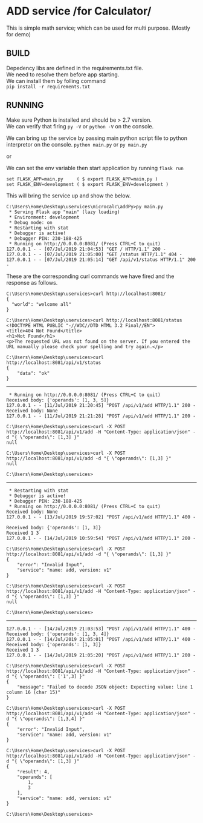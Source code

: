 # ADD service /for Calculator/ 
This is simple math service; which can be used for multi purpose. (Mostly for demo)


## BUILD
Depedency libs are defined in the requirements.txt file.  
We need to resolve them before app starting.  
We can install them by folling command  
`pip install -r requirements.txt`

## RUNNING
Make sure Python is installed and should be > 2.7 version.  
We can verify that firing `py -V` or `python -V` on the console.  

We can bring up the service by passing main python script file to python interpretor on the console.
`python main.py` or `py main.py`  

or  

We can set the env variable then start application by running `flask run`
```
set FLASK_APP=main.py     ( $ export FLASK_APP=main.py )
set FLASK_ENV=development ( $ export FLASK_ENV=development )
```

This will bring the service up and show the below.
```
C:\Users\Home\Desktop\uservices\microcalc\addPy>py main.py
 * Serving Flask app "main" (lazy loading)
 * Environment: development
 * Debug mode: on
 * Restarting with stat
 * Debugger is active!
 * Debugger PIN: 230-188-425
 * Running on http://0.0.0.0:8081/ (Press CTRL+C to quit)
127.0.0.1 - - [07/Jul/2019 21:04:53] "GET / HTTP/1.1" 200 -
127.0.0.1 - - [07/Jul/2019 21:05:00] "GET /status HTTP/1.1" 404 -
127.0.0.1 - - [07/Jul/2019 21:05:14] "GET /api/v1/status HTTP/1.1" 200 -

```

These are the corresponding curl commands we have fired and the response as follows.

```
C:\Users\Home\Desktop\uservices>curl http://localhost:8081/       
{
  "world": "welcome all"
}

C:\Users\Home\Desktop\uservices>curl http://localhost:8081/status
<!DOCTYPE HTML PUBLIC "-//W3C//DTD HTML 3.2 Final//EN">
<title>404 Not Found</title>
<h1>Not Found</h1>
<p>The requested URL was not found on the server. If you entered the URL manually please check your spelling and try again.</p>

C:\Users\Home\Desktop\uservices>curl http://localhost:8081/api/v1/status
{
    "data": "ok"
}

```

---

```
 * Running on http://0.0.0.0:8081/ (Press CTRL+C to quit)
Received body: {'operands': [1, 3, 5]}
127.0.0.1 - - [11/Jul/2019 21:20:45] "POST /api/v1/add HTTP/1.1" 200 -
Received body: None
127.0.0.1 - - [11/Jul/2019 21:21:28] "POST /api/v1/add HTTP/1.1" 200 -

```

```
C:\Users\Home\Desktop\uservices>curl -X POST http://localhost:8081/api/v1/add -H "Content-Type: application/json" -d "{ \"operands\": [1,3] }"
null

C:\Users\Home\Desktop\uservices>curl -X POST http://localhost:8081/api/v1/add -d "{ \"operands\": [1,3] }"
null

C:\Users\Home\Desktop\uservices>
```

---

```
 * Restarting with stat
 * Debugger is active!
 * Debugger PIN: 230-188-425
 * Running on http://0.0.0.0:8081/ (Press CTRL+C to quit)
Received body: None
127.0.0.1 - - [13/Jul/2019 19:57:02] "POST /api/v1/add HTTP/1.1" 400 -

Received body: {'operands': [1, 3]}
Received 1 3
127.0.0.1 - - [14/Jul/2019 10:59:54] "POST /api/v1/add HTTP/1.1" 200 -
```

```
C:\Users\Home\Desktop\uservices>curl -X POST http://localhost:8081/api/v1/add -d "{ \"operands\": [1,3] }"
{
    "error": "Invalid Input",
    "service": "name: add, version: v1"
}

C:\Users\Home\Desktop\uservices>curl -X POST http://localhost:8081/api/v1/add -H "Content-Type: application/json" -d "{ \"operands\": [1,3] }"
null

C:\Users\Home\Desktop\uservices>
```

---

```
127.0.0.1 - - [14/Jul/2019 21:03:53] "POST /api/v1/add HTTP/1.1" 400 -
Received body: {'operands': [1, 3, 4]}
127.0.0.1 - - [14/Jul/2019 21:05:01] "POST /api/v1/add HTTP/1.1" 400 -
Received body: {'operands': [1, 3]}
Received 1 3
127.0.0.1 - - [14/Jul/2019 21:05:20] "POST /api/v1/add HTTP/1.1" 200 -
```

```
C:\Users\Home\Desktop\uservices>curl -X POST http://localhost:8081/api/v1/add -H "Content-Type: application/json" -d "{ \"operands\": ['1',3] }" 
{
    "message": "Failed to decode JSON object: Expecting value: line 1 column 16 (char 15)"      
}

C:\Users\Home\Desktop\uservices>curl -X POST http://localhost:8081/api/v1/add -H "Content-Type: application/json" -d "{ \"operands\": [1,3,4] }"
{
    "error": "Invalid Input",
    "service": "name: add, version: v1"
}

C:\Users\Home\Desktop\uservices>curl -X POST http://localhost:8081/api/v1/add -H "Content-Type: application/json" -d "{ \"operands\": [1,3] }"
{
    "result": 4,
    "operands": [
        1,
        3
    ],
    "service": "name: add, version: v1"
}

C:\Users\Home\Desktop\uservices>
```
